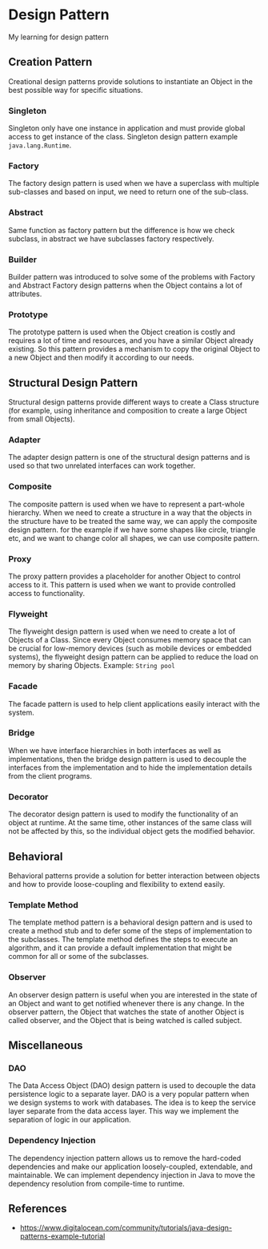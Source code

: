 # Design Pattern
My learning for design pattern

## Creation Pattern
Creational design patterns provide solutions to instantiate an Object in the best possible way for specific situations.

### Singleton
Singleton only have one instance in application and must provide global access to get instance of the class. Singleton design pattern example <code>java.lang.Runtime</code>.

### Factory
The factory design pattern is used when we have a superclass with multiple sub-classes and based on input, we need to return one of the sub-class.

### Abstract
Same function as factory pattern but the difference is how we check subclass, in abstract we have subclasses factory respectively.

### Builder
Builder pattern was introduced to solve some of the problems with Factory and Abstract Factory design patterns when the Object contains a lot of attributes.

### Prototype
The prototype pattern is used when the Object creation is costly and requires a lot of time and resources, and you have a similar Object already existing. So this pattern provides a mechanism to copy the original Object to a new Object and then modify it according to our needs.

## Structural Design Pattern
Structural design patterns provide different ways to create a Class structure (for example, using inheritance and composition to create a large Object from small Objects).

### Adapter
The adapter design pattern is one of the structural design patterns and is used so that two unrelated interfaces can work together.

### Composite
The composite pattern is used when we have to represent a part-whole hierarchy. When we need to create a structure in a way that the objects in the structure have to be treated the same way, we can apply the composite design pattern. for the example if we have some shapes like circle, triangle etc, and we want to change color all shapes, we can use composite pattern.

### Proxy
The proxy pattern provides a placeholder for another Object to control access to it. This pattern is used when we want to provide controlled access to functionality.

### Flyweight
The flyweight design pattern is used when we need to create a lot of Objects of a Class. Since every Object consumes memory space that can be crucial for low-memory devices (such as mobile devices or embedded systems), the flyweight design pattern can be applied to reduce the load on memory by sharing Objects. Example: <code>String pool</code>

### Facade
The facade pattern is used to help client applications easily interact with the system.

### Bridge
When we have interface hierarchies in both interfaces as well as implementations, then the bridge design pattern is used to decouple the interfaces from the implementation and to hide the implementation details from the client programs.

### Decorator
The decorator design pattern is used to modify the functionality of an object at runtime. At the same time, other instances of the same class will not be affected by this, so the individual object gets the modified behavior.

## Behavioral
Behavioral patterns provide a solution for better interaction between objects and how to provide loose-coupling and flexibility to extend easily.

### Template Method
The template method pattern is a behavioral design pattern and is used to create a method stub and to defer some of the steps of implementation to the subclasses. The template method defines the steps to execute an algorithm, and it can provide a default implementation that might be common for all or some of the subclasses.

### Observer
An observer design pattern is useful when you are interested in the state of an Object and want to get notified whenever there is any change. In the observer pattern, the Object that watches the state of another Object is called observer, and the Object that is being watched is called subject.

## Miscellaneous
### DAO
The Data Access Object (DAO) design pattern is used to decouple the data persistence logic to a separate layer. DAO is a very popular pattern when we design systems to work with databases. The idea is to keep the service layer separate from the data access layer. This way we implement the separation of logic in our application.

### Dependency Injection
The dependency injection pattern allows us to remove the hard-coded dependencies and make our application loosely-coupled, extendable, and maintainable. We can implement dependency injection in Java to move the dependency resolution from compile-time to runtime.

## References
- https://www.digitalocean.com/community/tutorials/java-design-patterns-example-tutorial